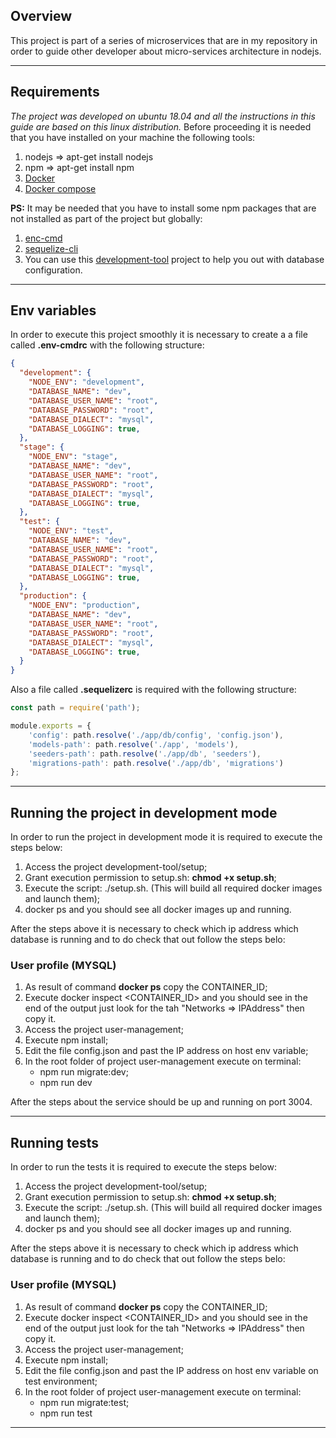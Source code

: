 ## Overview

This project is part of a series of microservices that are in my repository in order to guide other developer about micro-services architecture in nodejs.

---

## Requirements

*The project was developed on ubuntu 18.04 and all the instructions in this guide are based on this linux distribution.*
Before proceeding it is needed that you have installed on your machine the following tools:

1. nodejs => apt-get install nodejs
2. npm => apt-get install npm
3. [Docker](https://docs.docker.com/engine/install/ubuntu/)
4. [Docker compose](https://docs.docker.com/compose/install/)

**PS:** It may be needed that you have to install some npm packages that are not installed as part of the project but globally:

1. [enc-cmd](https://www.npmjs.com/package/env-cmd)
2. [sequelize-cli](https://www.npmjs.com/package/sequelize-cli)
3. You can use this [development-tool](https://github.com/webbiko/development-tool) project to help you out with database configuration.

---

## Env variables

In order to execute this project smoothly it is necessary to create a a file called **.env-cmdrc** with the following structure:

```json
{
  "development": {
    "NODE_ENV": "development",
    "DATABASE_NAME": "dev",
    "DATABASE_USER_NAME": "root",
    "DATABASE_PASSWORD": "root",
    "DATABASE_DIALECT": "mysql",
    "DATABASE_LOGGING": true,
  },
  "stage": {
    "NODE_ENV": "stage",
    "DATABASE_NAME": "dev",
    "DATABASE_USER_NAME": "root",
    "DATABASE_PASSWORD": "root",
    "DATABASE_DIALECT": "mysql",
    "DATABASE_LOGGING": true,
  },
  "test": {
    "NODE_ENV": "test",
    "DATABASE_NAME": "dev",
    "DATABASE_USER_NAME": "root",
    "DATABASE_PASSWORD": "root",
    "DATABASE_DIALECT": "mysql",
    "DATABASE_LOGGING": true,
  },
  "production": {
    "NODE_ENV": "production",
    "DATABASE_NAME": "dev",
    "DATABASE_USER_NAME": "root",
    "DATABASE_PASSWORD": "root",
    "DATABASE_DIALECT": "mysql",
    "DATABASE_LOGGING": true,
  }
}

```

Also a file called **.sequelizerc** is required with the following structure:

```javascript
const path = require('path');

module.exports = {
    'config': path.resolve('./app/db/config', 'config.json'),
    'models-path': path.resolve('./app', 'models'),
    'seeders-path': path.resolve('./app/db', 'seeders'),
    'migrations-path': path.resolve('./app/db', 'migrations')
};
```
---

## Running the project in development mode

In order to run the project in development mode it is required to execute the steps below:

1. Access the project development-tool/setup;
2. Grant execution permission to setup.sh: **chmod +x setup.sh**;
3. Execute the script: ./setup.sh. (This will build all required docker images and launch them);
4. docker ps and you should see all docker images up and running.

After the steps above it is necessary to check which ip address which database is running and to do check that out follow the steps belo:

### User profile (MYSQL)
1. As result of command **docker ps** copy the CONTAINER_ID;
2. Execute docker inspect <CONTAINER_ID> and you should see in the end of the output just look for the tah "Networks => IPAddress" then copy it.
3. Access the project user-management;
4. Execute npm install;
5. Edit the file config.json and past the IP address on host env variable;
6. In the root folder of project user-management execute on terminal:
	- npm run migrate:dev;
	- npm run dev

After the steps about the service should be up and running on port 3004.

---

## Running tests

In order to run the tests it is required to execute the steps below:

1. Access the project development-tool/setup;
2. Grant execution permission to setup.sh: **chmod +x setup.sh**;
3. Execute the script: ./setup.sh. (This will build all required docker images and launch them);
4. docker ps and you should see all docker images up and running.

After the steps above it is necessary to check which ip address which database is running and to do check that out follow the steps belo:

### User profile (MYSQL)

1. As result of command **docker ps** copy the CONTAINER_ID;
2. Execute docker inspect <CONTAINER_ID> and you should see in the end of the output just look for the tah "Networks => IPAddress" then copy it.
3. Access the project user-management;
4. Execute npm install;
5. Edit the file config.json and past the IP address on host env variable on test environment;
6. In the root folder of project user-management execute on terminal:
	- npm run migrate:test;
	- npm run test

---
